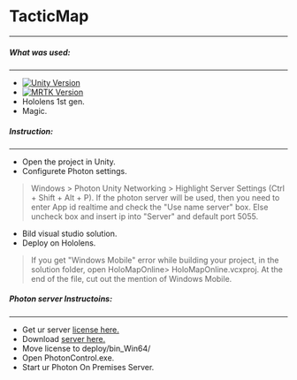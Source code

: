 # TacticMap #

***
##### What was used: #####
***
  - [![Unity Version](https://img.shields.io/badge/unity-2018.4.21-blue.svg)](https://unity3d.com/get-unity/download)
  - [![MRTK Version](https://img.shields.io/badge/Microsoft-MRTK%202.4.0-green)](https://github.com/microsoft/MixedRealityToolkit-Unity/releases/tag/v2.4.0)
  - Hololens 1st gen.
  - Magic.

##### Instruction: #####
***
- Open the project in Unity. 
- Configurete Photon settings.
>Windows > Photon Unity Networking > Highlight Server Settings (Ctrl + Shift + Alt + P).
>If the photon server will be used, then you need to enter App id realtime and check the "Use name server" box. Else uncheck box and insert ip into "Server" and default port 5055.
- Bild visual studio solution.
- Deploy on Hololens.
> If you get "Windows Mobile" error while building your project, in the solution folder, open HoloMapOnline> HoloMapOnline.vcxproj. At the end of the file, cut out the mention of Windows Mobile.


##### Photon server Instructoins: #####
***
- Get ur server [license here.](https://dashboard.photonengine.com/en-US/selfhosted)
- Download [server here.](https://www.photonengine.com/en-us/sdks#server-sdkserverserver)
- Move license to deploy/bin_Win64/
- Open PhotonControl.exe.
- Start ur Photon On Premises Server.

